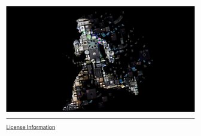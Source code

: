 <a href="https://kay-a11y.github.io" target="_blank">
  <img src="/assets/img/ghost/km.jpg" alt="check my blog!">
</a>
<!-- ----------------------- RIP ----------------------- -->

---

[License Information](LICENSING.md)
